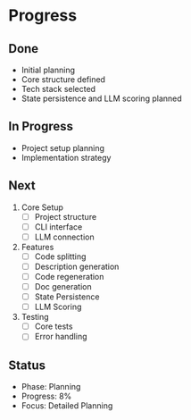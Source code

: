 # Progress

## Done
- Initial planning
- Core structure defined
- Tech stack selected
- State persistence and LLM scoring planned

## In Progress
- Project setup planning
- Implementation strategy

## Next
1. Core Setup
   - [ ] Project structure
   - [ ] CLI interface
   - [ ] LLM connection

2. Features
   - [ ] Code splitting
   - [ ] Description generation
   - [ ] Code regeneration
   - [ ] Doc generation
   - [ ] State Persistence
   - [ ] LLM Scoring

3. Testing
   - [ ] Core tests
   - [ ] Error handling

## Status
- Phase: Planning
- Progress: 8%
- Focus: Detailed Planning
